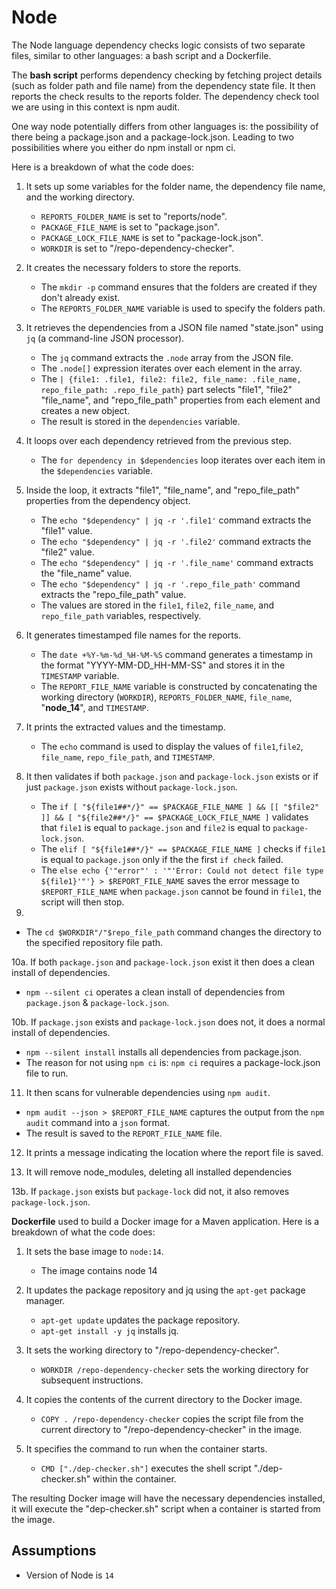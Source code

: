 # Node

The Node language dependency checks logic consists of two separate files, similar to other languages: a bash script and a Dockerfile.

The **bash script** performs dependency checking by fetching project details (such as folder path and file name) from the dependency state file. It then reports the check results to the reports folder. The dependency check tool we are using in this context is npm audit.

One way node potentially differs from other languages is: the possibility of there being a package.json and a package-lock.json. Leading to two possibilities where you either do npm install or npm ci.

Here is a breakdown of what the code does:

1. It sets up some variables for the folder name, the dependency file name, and the working directory.

   - `REPORTS_FOLDER_NAME` is set to "reports/node".
   - `PACKAGE_FILE_NAME` is set to "package.json".
   - `PACKAGE_LOCK_FILE_NAME` is set to "package-lock.json".
   - `WORKDIR` is set to "/repo-dependency-checker".

2. It creates the necessary folders to store the reports.

   - The `mkdir -p` command ensures that the folders are created if they don't already exist.
   - The `REPORTS_FOLDER_NAME` variable is used to specify the folders path.

3. It retrieves the dependencies from a JSON file named "state.json" using `jq` (a command-line JSON processor).

   - The `jq` command extracts the `.node` array from the JSON file.
   - The `.node[]` expression iterates over each element in the array.
   - The `| {file1: .file1, file2: file2, file_name: .file_name, repo_file_path: .repo_file_path}` part selects "file1", "file2" "file_name", and "repo_file_path" properties from each element and creates a new object.
   - The result is stored in the `dependencies` variable.

4. It loops over each dependency retrieved from the previous step.

   - The `for dependency in $dependencies` loop iterates over each item in the `$dependencies` variable.

5. Inside the loop, it extracts "file1", "file_name", and "repo_file_path" properties from the dependency object.

   - The `echo "$dependency" | jq -r '.file1'` command extracts the "file1" value.
   - The `echo "$dependency" | jq -r '.file2'` command extracts the "file2" value.
   - The `echo "$dependency" | jq -r '.file_name'` command extracts the "file_name" value.
   - The `echo "$dependency" | jq -r '.repo_file_path'` command extracts the "repo_file_path" value.
   - The values are stored in the `file1`, `file2`, `file_name`, and `repo_file_path` variables, respectively.

6. It generates timestamped file names for the reports.

   - The `date +%Y-%m-%d_%H-%M-%S` command generates a timestamp in the format "YYYY-MM-DD_HH-MM-SS" and stores it in the `TIMESTAMP` variable.
   - The `REPORT_FILE_NAME` variable is constructed by concatenating the working directory (`WORKDIR`), `REPORTS_FOLDER_NAME`, `file_name`, "**node_14**", and `TIMESTAMP`.

7. It prints the extracted values and the timestamp.

   - The `echo` command is used to display the values of `file1`,`file2`, `file_name`, `repo_file_path`, and `TIMESTAMP`.

8. It then validates if both `package.json` and `package-lock.json` exists or if just `package.json` exists without `package-lock.json`.

   - The `if [ "${file1##*/}" == $PACKAGE_FILE_NAME ] && [[ "$file2" ]] && [ "${file2##*/}" == $PACKAGE_LOCK_FILE_NAME ]` validates that `file1` is equal to `package.json` and `file2` is equal to `package-lock.json`.
   - The `elif [ "${file1##*/}" == $PACKAGE_FILE_NAME ]` checks if `file1` is equal to `package.json` only if the the first `if check` failed.
   - The `else echo {'"error"' : '"'Error: Could not detect file type ${file1}'"'} > $REPORT_FILE_NAME` saves the error message to `$REPORT_FILE_NAME` when `package.json` cannot be found in `file1`, the script will then stop.

9. 

   - The `cd $WORKDIR"/"$repo_file_path` command changes the directory to the specified repository file path.

10a. If both `package.json` and `package-lock.json` exist it then does a clean install of dependencies.

   - `npm --silent ci` operates a clean install of dependencies from `package.json` & `package-lock.json`.

10b. If `package.json` exists and `package-lock.json` does not, it does a normal install of dependencies.

   - `npm --silent install` installs all dependencies from package.json.
   - The reason for not using `npm ci` is: `npm ci` requires a package-lock.json file to run.

11. It then scans for vulnerable dependencies using `npm audit`.

   - `npm audit --json > $REPORT_FILE_NAME` captures the output from the `npm audit` command into a `json` format.
   - The result is saved to the `REPORT_FILE_NAME` file.

12. It prints a message indicating the location where the report file is saved.

13. It will remove node_modules, deleting all installed dependencies

13b. If `package.json` exists but `package-lock` did not, it also removes `package-lock.json`.

**Dockerfile** used to build a Docker image for a Maven application. Here is a breakdown of what the code does:

1. It sets the base image to `node:14`.
   - The image contains node 14

2. It updates the package repository and jq using the `apt-get` package manager.
   - `apt-get update` updates the package repository.
   - `apt-get install -y jq` installs jq.

3. It sets the working directory to "/repo-dependency-checker".
   - `WORKDIR /repo-dependency-checker` sets the working directory for subsequent instructions.

4. It copies the contents of the current directory to the Docker image.
   - `COPY . /repo-dependency-checker` copies the script file from the current directory to "/repo-dependency-checker" in the image.

5. It specifies the command to run when the container starts.
   - `CMD ["./dep-checker.sh"]` executes the shell script "./dep-checker.sh" within the container.

The resulting Docker image will have the necessary dependencies installed, it will execute the "dep-checker.sh" script when a container is started from the image.

## Assumptions

- Version of Node is `14`